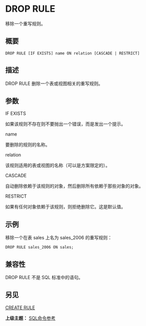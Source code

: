 # DROP RULE

移除一个重写规则。

## 概要

```
DROP RULE [IF EXISTS] name ON relation [CASCADE | RESTRICT]
```

## 描述

DROP RULE 删除一个表或视图相关的重写规则。

## 参数

IF EXISTS

如果该规则不存在则不要抛出一个错误，而是发出一个提示。

name

要删除的规则的名称。

relation

该规则适用的表或视图的名称（可以是方案限定的）。

CASCADE

自动删除依赖于该规则的对象，然后删除所有依赖于那些对象的对象。

RESTRICT

如果有任何对象依赖于该规则，则拒绝删除它。这是默认值。

## 示例

移除一个在表 sales 上名为 sales\_2006 的重写规则：

```
DROP RULE sales_2006 ON sales;
```

## 兼容性

DROP RULE 不是 SQL 标准中的语句。

## 另见

[CREATE RULE](./create-rule.md)

**上级主题：** [SQL命令参考](./README.md)


